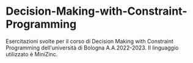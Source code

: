 # Decision-Making-with-Constraint-Programming

Esercitazioni svolte per il corso di Decision Making with Constraint Programming dell'università di Bologna A.A.2022-2023. Il linguaggio utilizzato è MiniZinc.

